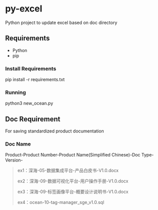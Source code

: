 # py-excel
Python project to update excel based on doc directory

## Requirements
- Python
- pip

### Install Requirements
pip install -r requirements.txt

### Running
python3 new_ocean.py

## Doc Requirement
For saving standardized product documentation

### Doc Name

Product-Product Number-Product Name(Simplified Chinese)-Doc Type-Version-

> ex1：深海-05-数据集成平台-产品白皮书-V1.0.docx
>
> ex2：深海-09-数据可视化平台-用户操作手册-V1.0.docx
>
> ex3：深海-09-标签画像平台-概要设计说明书-V1.0.docx
>
> ex4：ocean-10-tag-manager_sge_v1.0.sql